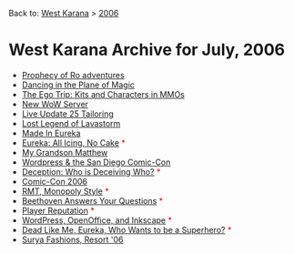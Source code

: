 Back to: [West Karana](/posts/westkarana.md) > [2006](/posts/2006/westkarana.md)
# West Karana Archive for July, 2006

* [Prophecy of Ro adventures](181.md) <span style="color:red;"></span>
* [Dancing in the Plane of Magic](2537.md) <span style="color:red;"></span>
* [The Ego Trip: Kits and Characters in MMOs](182.md) <span style="color:red;"></span>
* [New WoW Server](183.md) <span style="color:red;"></span>
* [Live Update 25 Tailoring](184.md) <span style="color:red;"></span>
* [Lost Legend of Lavastorm](178.md) <span style="color:red;"></span>
* [Made In Eureka](179.md) <span style="color:red;"></span>
* [Eureka: All Icing, No Cake](180.md) <span style="color:red;">*</span>
* [My Grandson Matthew](185.md) <span style="color:red;"></span>
* [Wordpress & the San Diego Comic-Con](186.md) <span style="color:red;"></span>
* [Deception: Who is Deceiving Who?](189.md) <span style="color:red;">*</span>
* [Comic-Con 2006](192.md) <span style="color:red;"></span>
* [RMT, Monopoly Style](199.md) <span style="color:red;">*</span>
* [Beethoven Answers Your Questions](201.md) <span style="color:red;">*</span>
* [Player Reputation](202.md) <span style="color:red;">*</span>
* [WordPress, OpenOffice, and Inkscape](203.md) <span style="color:red;">*</span>
* [Dead Like Me, Eureka, Who Wants to be a Superhero?](210.md) <span style="color:red;">*</span>
* [Surya Fashions, Resort '06](207.md) <span style="color:red;"></span>
